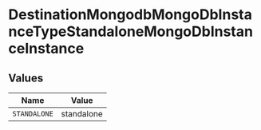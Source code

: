 # DestinationMongodbMongoDbInstanceTypeStandaloneMongoDbInstanceInstance


## Values

| Name         | Value        |
| ------------ | ------------ |
| `STANDALONE` | standalone   |